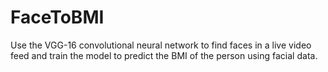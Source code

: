 # FaceToBMI
Use the VGG-16 convolutional neural network to find faces in a live video feed and train the model to predict the BMI of the person using facial data.
